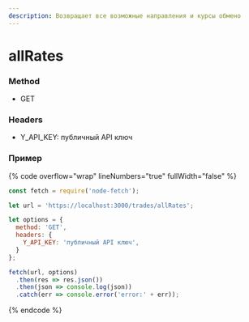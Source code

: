 ```yaml
---
description: Возвращает все возможные направления и курсы обмено
---
```


# allRates

### Method

* GET

### Headers

* Y\_API\_KEY: публичный API ключ

### Пример

{% code overflow="wrap" lineNumbers="true" fullWidth="false" %}
```javascript
const fetch = require('node-fetch');

let url = 'https://localhost:3000/trades/allRates';

let options = {
  method: 'GET',
  headers: {
    Y_API_KEY: 'публичный API ключ',
  }
};

fetch(url, options)
  .then(res => res.json())
  .then(json => console.log(json))
  .catch(err => console.error('error:' + err));
```
{% endcode %}

